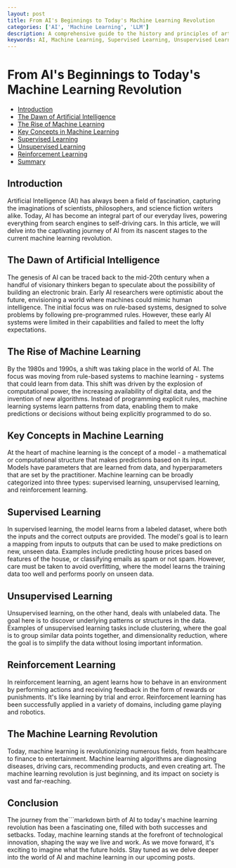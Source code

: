 ```yaml
---
layout: post
title: From AI's Beginnings to Today's Machine Learning Revolution
categories: ['AI', 'Machine Learning', 'LLM']
description: A comprehensive guide to the history and principles of artificial intelligence and machine learning.
keywords: AI, Machine Learning, Supervised Learning, Unsupervised Learning, Reinforcement Learning
---
```

# From AI's Beginnings to Today's Machine Learning Revolution

- [Introduction](#introduction)
- [The Dawn of Artificial Intelligence](#the-dawn-of-artificial-intelligence)
- [The Rise of Machine Learning](#the-rise-of-machine-learning)
- [Key Concepts in Machine Learning](#key-concepts-in-machine-learning)
- [Supervised Learning](#supervised-learning)
- [Unsupervised Learning](#unsupervised-learning)
- [Reinforcement Learning](#reinforcement-learning)
- [Summary](#summary)

## Introduction
Artificial Intelligence (AI) has always been a field of fascination, capturing the imaginations of scientists, philosophers, and science fiction writers alike. Today, AI has become an integral part of our everyday lives, powering everything from search engines to self-driving cars. In this article, we will delve into the captivating journey of AI from its nascent stages to the current machine learning revolution.

## The Dawn of Artificial Intelligence
The genesis of AI can be traced back to the mid-20th century when a handful of visionary thinkers began to speculate about the possibility of building an electronic brain. Early AI researchers were optimistic about the future, envisioning a world where machines could mimic human intelligence. The initial focus was on rule-based systems, designed to solve problems by following pre-programmed rules. However, these early AI systems were limited in their capabilities and failed to meet the lofty expectations.

## The Rise of Machine Learning
By the 1980s and 1990s, a shift was taking place in the world of AI. The focus was moving from rule-based systems to machine learning - systems that could learn from data. This shift was driven by the explosion of computational power, the increasing availability of digital data, and the invention of new algorithms. Instead of programming explicit rules, machine learning systems learn patterns from data, enabling them to make predictions or decisions without being explicitly programmed to do so.

## Key Concepts in Machine Learning
At the heart of machine learning is the concept of a model - a mathematical or computational structure that makes predictions based on its input. Models have parameters that are learned from data, and hyperparameters that are set by the practitioner. Machine learning can be broadly categorized into three types: supervised learning, unsupervised learning, and reinforcement learning.

## Supervised Learning
In supervised learning, the model learns from a labeled dataset, where both the inputs and the correct outputs are provided. The model's goal is to learn a mapping from inputs to outputs that can be used to make predictions on new, unseen data. Examples include predicting house prices based on features of the house, or classifying emails as spam or not spam. However, care must be taken to avoid overfitting, where the model learns the training data too well and performs poorly on unseen data.

## Unsupervised Learning
Unsupervised learning, on the other hand, deals with unlabeled data. The goal here is to discover underlying patterns or structures in the data. Examples of unsupervised learning tasks include clustering, where the goal is to group similar data points together, and dimensionality reduction, where the goal is to simplify the data without losing important information.

## Reinforcement Learning
In reinforcement learning, an agent learns how to behave in an environment by performing actions and receiving feedback in the form of rewards or punishments. It's like learning by trial and error. Reinforcement learning has been successfully applied in a variety of domains, including game playing and robotics.

## The Machine Learning Revolution
Today, machine learning is revolutionizing numerous fields, from healthcare to finance to entertainment. Machine learning algorithms are diagnosing diseases, driving cars, recommending products, and even creating art. The machine learning revolution is just beginning, and its impact on society is vast and far-reaching.

## Conclusion
The journey from the```markdown
birth of AI to today's machine learning revolution has been a fascinating one, filled with both successes and setbacks. Today, machine learning stands at the forefront of technological innovation, shaping the way we live and work. As we move forward, it's exciting to imagine what the future holds. Stay tuned as we delve deeper into the world of AI and machine learning in our upcoming posts.
